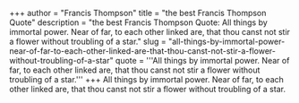 +++
author = "Francis Thompson"
title = "the best Francis Thompson Quote"
description = "the best Francis Thompson Quote: All things by immortal power. Near of far, to each other linked are, that thou canst not stir a flower without troubling of a star."
slug = "all-things-by-immortal-power-near-of-far-to-each-other-linked-are-that-thou-canst-not-stir-a-flower-without-troubling-of-a-star"
quote = '''All things by immortal power. Near of far, to each other linked are, that thou canst not stir a flower without troubling of a star.'''
+++
All things by immortal power. Near of far, to each other linked are, that thou canst not stir a flower without troubling of a star.
